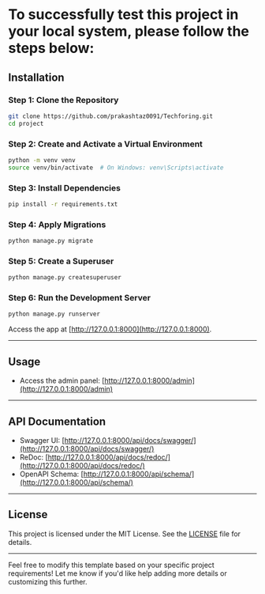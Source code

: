 # To successfully test this project in your local system, please follow the steps below:

## Installation

### Step 1: Clone the Repository

```bash
git clone https://github.com/prakashtaz0091/Techforing.git
cd project
```

### Step 2: Create and Activate a Virtual Environment

```bash
python -m venv venv
source venv/bin/activate  # On Windows: venv\Scripts\activate
```

### Step 3: Install Dependencies

```bash
pip install -r requirements.txt
```

### Step 4: Apply Migrations

```bash
python manage.py migrate
```

### Step 5: Create a Superuser

```bash
python manage.py createsuperuser
```

### Step 6: Run the Development Server

```bash
python manage.py runserver
```

Access the app at [http://127.0.0.1:8000](http://127.0.0.1:8000).

---

## Usage

- Access the admin panel: [http://127.0.0.1:8000/admin](http://127.0.0.1:8000/admin)

---

## API Documentation

- Swagger UI: [http://127.0.0.1:8000/api/docs/swagger/](http://127.0.0.1:8000/api/docs/swagger/)
- ReDoc: [http://127.0.0.1:8000/api/docs/redoc/](http://127.0.0.1:8000/api/docs/redoc/)
- OpenAPI Schema: [http://127.0.0.1:8000/api/schema/](http://127.0.0.1:8000/api/schema/)

---

## License

This project is licensed under the MIT License. See the [LICENSE](LICENSE) file for details.

---

Feel free to modify this template based on your specific project requirements! Let me know if you'd like help adding more details or customizing this further.
